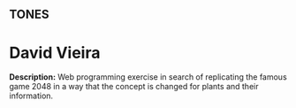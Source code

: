 ## TONES
# David Vieira
**Description:**
Web programming exercise in search of replicating the famous game 2048 in a way that the concept is changed for plants and their information.
